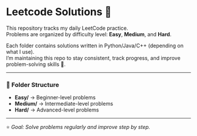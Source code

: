 # Leetcode Solutions 🧠

This repository tracks my daily LeetCode practice.  
Problems are organized by difficulty level: **Easy**, **Medium**, and **Hard**.

Each folder contains solutions written in Python/Java/C++ (depending on what I use).  
I’m maintaining this repo to stay consistent, track progress, and improve problem-solving skills 💪.

---

### 📂 Folder Structure
- **Easy/** → Beginner-level problems
- **Medium/** → Intermediate-level problems
- **Hard/** → Advanced-level problems

---

⭐ *Goal: Solve problems regularly and improve step by step.*
